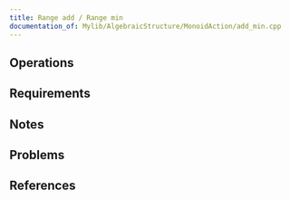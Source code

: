 ```yaml
---
title: Range add / Range min
documentation_of: Mylib/AlgebraicStructure/MonoidAction/add_min.cpp
---
```


## Operations

## Requirements

## Notes

## Problems

## References

